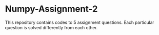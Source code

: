 # Numpy-Assignment-2
This repository contains codes to 5 assignment questions. Each particular question is solved differently from each other. 
